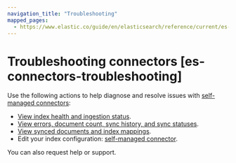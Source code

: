 ```yaml
---
navigation_title: "Troubleshooting"
mapped_pages:
  - https://www.elastic.co/guide/en/elasticsearch/reference/current/es-connectors-troubleshooting.html
---
```


# Troubleshooting connectors [es-connectors-troubleshooting]


Use the following actions to help diagnose and resolve issues with [self-managed connectors](/reference/ingestion-tools/search-connectors/self-managed-connectors.md):

* [View index health and ingestion status](/reference/ingestion-tools/search-connectors/connectors-ui-in-kibana.md#es-connectors-usage-indices).
* [View errors, document count, sync history, and sync statuses](/reference/ingestion-tools/search-connectors/connectors-ui-in-kibana.md#es-connectors-usage-index-view).
* [View synced documents and index mappings](/reference/ingestion-tools/search-connectors/connectors-ui-in-kibana.md#es-connectors-usage-documents).
* Edit your index configuration: [self-managed connector](/reference/ingestion-tools/search-connectors/self-managed-connectors.md).

You can also request help or support.

